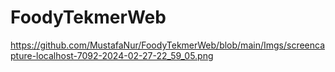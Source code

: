 # FoodyTekmerWeb

https://github.com/MustafaNur/FoodyTekmerWeb/blob/main/Imgs/screencapture-localhost-7092-2024-02-27-22_59_05.png
